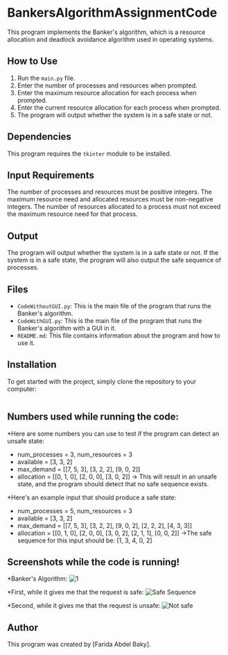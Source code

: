 # BankersAlgorithmAssignmentCode

This program implements the Banker's algorithm, which is a resource allocation and deadlock avoidance algorithm used in operating systems.

## How to Use

1. Run the `main.py` file.
2. Enter the number of processes and resources when prompted.
3. Enter the maximum resource allocation for each process when prompted.
4. Enter the current resource allocation for each process when prompted.
5. The program will output whether the system is in a safe state or not.

## Dependencies

This program requires the `tkinter` module to be installed.

## Input Requirements

The number of processes and resources must be positive integers.
The maximum resource need and allocated resources must be non-negative integers.
The number of resources allocated to a process must not exceed the maximum resource need for that process.

## Output
The program will output whether the system is in a safe state or not. If the system is in a safe state, the program will also output the safe sequence of processes.

## Files

- `CodeWithoutGUI.py`: This is the main file of the program that runs the Banker's algorithm.
- `CodeWithGUI.py`: This is the main file of the program that runs the Banker's algorithm with a GUI in it.
- `README.md`: This file contains information about the program and how to use it.

## Installation
To get started with the project, simply clone the repository to your computer:
 
 ```bash

 ```

## Numbers used while running the code:

*Here are some numbers you can use to test if the program can detect an unsafe state:
- num_processes = 3, num_resources = 3
- available = [3, 3, 2]
- max_demand = [[7, 5, 3], [3, 2, 2], [9, 0, 2]]
- allocation = [[0, 1, 0], [2, 0, 0], [3, 0, 2]]
-> This will result in an unsafe state, and the program should detect that no safe sequence exists.

*Here's an example input that should produce a safe state:
- num_processes = 5, num_resources = 3
- available = [3, 3, 2]
- max_demand = [[7, 5, 3], [3, 2, 2], [9, 0, 2], [2, 2, 2], [4, 3, 3]]
- allocation = [[0, 1, 0], [2, 0, 0], [3, 0, 2], [2, 1, 1], [0, 0, 2]]
->The safe sequence for this input should be: [1, 3, 4, 0, 2]

## Screenshots while the code is running!

*Banker's Algorithm:
![1](https://github.com/faridagharib1234/BankersAlgorithmAssignmentCode/assets/58792738/d4c49f46-b919-4511-89de-5d208a269a83)

*First, while it gives me that the request is safe:
![Safe Sequence](https://github.com/faridagharib1234/BankersAlgorithmAssignmentCode/assets/58792738/78638174-72bb-428d-bf9a-ff078b308c4c)

*Second, while it gives me that the request is unsafe:
![Not safe](https://github.com/faridagharib1234/BankersAlgorithmAssignmentCode/assets/58792738/d24e0d45-c30f-449b-8295-c3ba36aba3b5)

## Author

This program was created by [Farida Abdel Baky].
